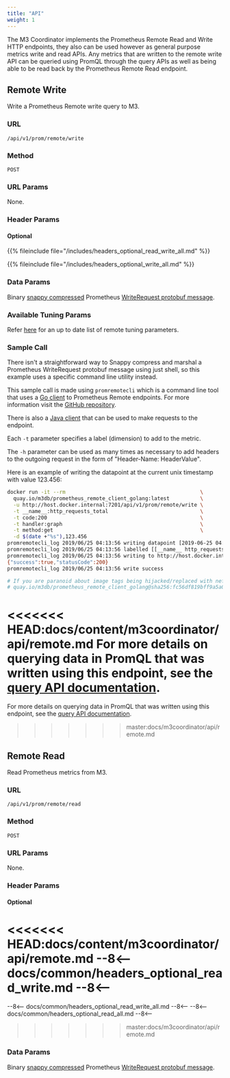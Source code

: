 ```yaml
---
title: "API"
weight: 1
---
```


The M3 Coordinator implements the Prometheus Remote Read and Write HTTP endpoints, they also can be used however as general purpose metrics write and read APIs. Any metrics that are written to the remote write API can be queried using PromQL through the query APIs as well as being able to be read back by the Prometheus Remote Read endpoint.

## Remote Write

Write a Prometheus Remote write query to M3.

### URL

`/api/v1/prom/remote/write`

### Method

`POST`

### URL Params

None.

### Header Params

#### Optional

{{% fileinclude file="/includes/headers_optional_read_write_all.md" %}}

{{% fileinclude file="/includes/headers_optional_write_all.md" %}}

### Data Params

Binary [snappy compressed](http://google.github.io/snappy/) Prometheus [WriteRequest protobuf message](https://github.com/prometheus/prometheus/blob/10444e8b1dc69ffcddab93f09ba8dfa6a4a2fddb/prompb/remote.proto#L22-L24).

### Available Tuning Params

Refer [here](https://prometheus.io/docs/practices/remote_write/) for an up to date list of remote tuning parameters. 

### Sample Call

There isn't a straightforward way to Snappy compress and marshal a Prometheus WriteRequest protobuf message using just shell, so this example uses a specific command line utility instead. 

This sample call is made using `promremotecli` which is a command line tool that uses a [Go client](https://github.com/m3db/prometheus_remote_client_golang) to Prometheus Remote endpoints. For more information visit the [GitHub repository](https://github.com/m3db/prometheus_remote_client_golang).

There is also a [Java client](https://github.com/m3dbx/prometheus_remote_client_java) that can be used to make requests to the endpoint.

Each `-t` parameter specifies a label (dimension) to add to the metric.

The `-h` parameter can be used as many times as necessary to add headers to the outgoing request in the form of "Header-Name: HeaderValue".

Here is an example of writing the datapoint at the current unix timestamp with value 123.456:

<!-- 
Note: keep this example similar to the one found in query API 
documentation for consistency/ease of readers.
-->

```bash
docker run -it --rm                                            \
  quay.io/m3db/prometheus_remote_client_golang:latest          \
  -u http://host.docker.internal:7201/api/v1/prom/remote/write \
  -t __name__:http_requests_total                              \
  -t code:200                                                  \
  -t handler:graph                                             \
  -t method:get                                                \
  -d $(date +"%s"),123.456
promremotecli_log 2019/06/25 04:13:56 writing datapoint [2019-06-25 04:13:55 +0000 UTC 123.456]
promremotecli_log 2019/06/25 04:13:56 labelled [[__name__ http_requests_total] [code 200] [handler graph] [method get]]
promremotecli_log 2019/06/25 04:13:56 writing to http://host.docker.internal:7201/api/v1/prom/remote/write
{"success":true,"statusCode":200}
promremotecli_log 2019/06/25 04:13:56 write success

# If you are paranoid about image tags being hijacked/replaced with nefarious code, you can use this SHA256 tag:
# quay.io/m3db/prometheus_remote_client_golang@sha256:fc56df819bff9a5a087484804acf3a584dd4a78c68900c31a28896ed66ca7e7b
```

<<<<<<< HEAD:docs/content/m3coordinator/api/remote.md
For more details on querying data in PromQL that was written using this endpoint, see the [query API documentation](/../m3query/api/).
=======
For more details on querying data in PromQL that was written using this endpoint, see the [query API documentation](../../m3query/api/).
>>>>>>> master:docs/m3coordinator/api/remote.md

## Remote Read

Read Prometheus metrics from M3.

### URL

`/api/v1/prom/remote/read`

### Method

`POST`

### URL Params

None.

### Header Params

#### Optional

<<<<<<< HEAD:docs/content/m3coordinator/api/remote.md
\--8&lt;--
docs/common/headers_optional_read_write.md
\--8&lt;--
=======
--8<--
docs/common/headers_optional_read_write_all.md
--8<--
--8<--
docs/common/headers_optional_read_all.md
--8<--
>>>>>>> master:docs/m3coordinator/api/remote.md

### Data Params

Binary [snappy compressed](http://google.github.io/snappy/) Prometheus [WriteRequest protobuf message](https://github.com/prometheus/prometheus/blob/10444e8b1dc69ffcddab93f09ba8dfa6a4a2fddb/prompb/remote.proto#L26-L28).
